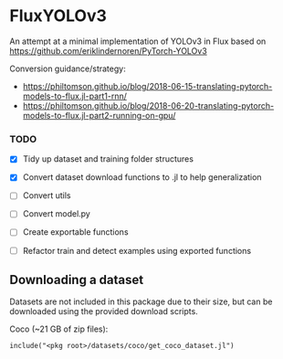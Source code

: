 # FluxYOLOv3
An attempt at a minimal implementation of YOLOv3 in Flux based on https://github.com/eriklindernoren/PyTorch-YOLOv3

Conversion guidance/strategy:
- https://philtomson.github.io/blog/2018-06-15-translating-pytorch-models-to-flux.jl-part1-rnn/
- https://philtomson.github.io/blog/2018-06-20-translating-pytorch-models-to-flux.jl-part2-running-on-gpu/

### TODO

- [x] Tidy up dataset and training folder structures
- [x] Convert dataset download functions to .jl to help generalization
- [ ] Convert utils
- [ ] Convert model.py
- [ ] Create exportable functions
- [ ] Refactor train and detect examples using exported functions


## Downloading a dataset
Datasets are not included in this package due to their size, but can be downloaded using the provided download scripts.

Coco (~21 GB of zip files):

`include("<pkg root>/datasets/coco/get_coco_dataset.jl")`
